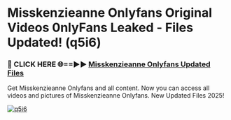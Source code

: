 # Misskenzieanne Onlyfans Original Videos 0nlyFans Leaked - Files Updated! (q5i6)

<h3>🔴 CLICK HERE 🌐==►► <a href="https://tinyurl.com/ehrbuxhb" rel="nofollow">Misskenzieanne Onlyfans Updated Files</a></h3>

Get Misskenzieanne Onlyfans and all content. Now you can access all videos and pictures of Misskenzieanne Onlyfans. New Updated Files 2025!

[![q5i6](https://i.imgur.com/lVYEuWS.gif)](https://tinyurl.com/ehrbuxhb)
